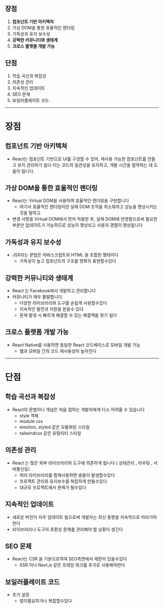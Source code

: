 ## 장점

1. **컴포넌트 기반 아키텍처**
2. 가상 DOM을 통한 효율적인 렌더링
3. 가독성과 유지 보수성
4. **강력한 커뮤니티와 생태계**
5. **크로스 플랫폼 개발 가능**

## 단점

1. 학습 곡선과 복잡성
2. 의존성 관리
3. 지속적인 업데이트
4. SEO 문제
5. 보일러플레이트 코드

---

# 장점

## 컴포넌트 기반 아키텍쳐

- React는 컴포넌트 기반으로 UI를 구성할 수 있어, 재사용 가능한 컴포넌트를 만들고 유지 관리하기 쉽다 이는 코드의 일관성을 유지하고, 개발 시간을 절약하는 데 도움이 됩니다.

## 가상 DOM을 통한 효울적인 렌더링

- React는 Virtual DOM을 사용하여 효율적인 렌더링을 구현합니다
  - 여기서 효율적인 렌더링이란 실제 DOM 조작을 최소화하고 성능을 향상시키는 것을 말하고
- 변경 사항을 Virtual DOM에서 먼저 적용한 후, 실제 DOM에 반영함으로써 필요한 부분만 업데이트가 가능하므로 성능이 향상되고 사용자 경험이 향상됩니다

## 가독성과 유지 보수성

- JSX라는 문법은 자바스크립트와 HTML 을 조합한 형태이다
  - 가독성이 높고 컴포넌트의 구조를 명확히 표현할수있다

## **강력한 커뮤니티와 생태계**

- React 는 Facebook에서 개발하고 관리합니다
- 커뮤니티가 매우 활발합니다.
  - 다양한 라이브러리와 도구를 손쉽게 사용할수있다
  - 지속적인 발전과 지원을 받을수 있다
  - 문제 발생 시 빠르게 해결할 수 있는 해결책을 찾기 쉽다

## **크로스 플랫폼 개발 가능**

- React Native를 사용하면 동일한 React 코드베이스로 모바일 개발 가능
  - 웹과 모바일 간의 코드 재사용성이 높아진다

---

# 단점

## 학습 곡선과 복잡성

- React의 문법이나 개념은 처음 접하는 개발자에게 다소 어려울 수 있습니다
  - style 객체
  - module css
  - emotion, styled 같은 모듈화된 스타일
  - tailwindcss 같은 유틸리티 스타일

## 의존성 관리

- React 는 많은 외부 라이브러리와 도구에 의존하게 됩니다 ( 상태관리 , 라우팅 , 서버통신등)
  - 여러 라이브러리를 함께사용하면 충돌이 발생할수있다
  - 프로젝트 관리와 유지보수를 복잡하게 만들수있다
  - 대규모 프로젝트에서 문제가 될수있다

## 지속적인 업데이트

- 새로운 버전이 자주 업데이트 됨으로써 개발자는 최신 동향을 지속적으로 따라가야한다
- 라이브러리나 도구의 호환성 문제를 관리해야 할 상황이 생긴다

## SEO 문제

- React는 CSR 을 기본으로하여 SEO측면에서 제한이 있을수있다
  - SSR 이나 Next.js 같은 프레임 워크를 추가로 사용해야한다

## 보일러플레이트 코드

- 초기 설정
  - 많이필요하거나 복잡할수있다
